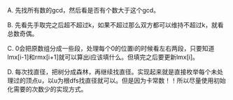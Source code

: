 A. 先找所有数的gcd，然后看是否有个数大于这个gcd。

B. 先看先手取完之后超不超过k，如果不超过那么双方都可以维持不超过k，就看总数奇偶。

C. 0会把原数组分成一些段，处理每个0的位置i的时候看左右两段，只要知道lmx[i-1]和rmx[i+1]就可以算出i应该填什么。但填完之后要更新lmx[i]。

D. 每次找直径，把树分成森林，再继续找直径。实现起来就是直接枚举每个未处理过的顶点u，以u为根dfs找直径就可以。但是因为卡常数！！所以尽量使用初始化需要的次数少的实现方式。
